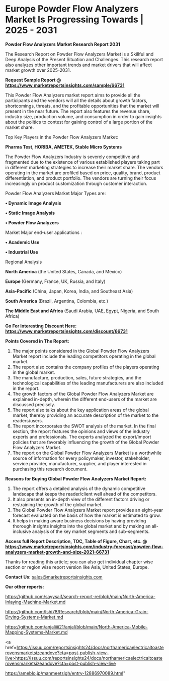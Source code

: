 # Europe Powder Flow Analyzers Market Is Progressing Towards | 2025 - 2031

<strong>Powder Flow Analyzers Market Research Report 2031</strong>

The Research Report on Powder Flow Analyzers Market is a Skillful and Deep Analysis of the Present Situation and Challenges. This research report also analyzes other important trends and market drivers that will affect market growth over 2025-2031.

<strong>Request Sample Report @ <a href=https://www.marketreportsinsights.com/sample/66731>https://www.marketreportsinsights.com/sample/66731</a></strong>

This Powder Flow Analyzers market report aims to provide all the participants and the vendors will all the details about growth factors, shortcomings, threats, and the profitable opportunities that the market will present in the near future. The report also features the revenue share, industry size, production volume, and consumption in order to gain insights about the politics to contest for gaining control of a large portion of the market share.

Top Key Players in the Powder Flow Analyzers Market:

<strong>Pharma Test, HORIBA, AMETEK, Stable Micro Systems</strong>

The Powder Flow Analyzers Industry is severely competitive and fragmented due to the existence of various established players taking part in different marketing strategies to increase their market share. The vendors operating in the market are profiled based on price, quality, brand, product differentiation, and product portfolio. The vendors are turning their focus increasingly on product customization through customer interaction.

Powder Flow Analyzers Market Major Types are:

<strong>• Dynamic Image Analysis

• Static Image Analysis

• Powder Flow Analyzers</strong>

Market Major end-user applications :

<strong>• Academic Use

• Industrial Use</strong>

Regional Analysis

</u><strong><b>North America</b></strong> (the United States, Canada, and Mexico)

<strong><b>Europe </b></strong>(Germany, France, UK, Russia, and Italy)

<strong><b>Asia-Pacific</b></strong> (China, Japan, Korea, India, and Southeast Asia)

<strong><b>South America</b></strong> (Brazil, Argentina, Colombia, etc.)

<strong><b>The Middle East and Africa</b></strong> (Saudi Arabia, UAE, Egypt, Nigeria, and South Africa)

<strong>Go For Interesting Discount Here: <a href=https://www.marketreportsinsights.com/discount/66731>https://www.marketreportsinsights.com/discount/66731</a></strong>

<strong>Points Covered in The Report:</strong>
<ol>
  <li>The major points considered in the Global Powder Flow Analyzers Market report include the leading competitors operating in the global market.</li>
  <li>The report also contains the company profiles of the players operating in the global market.</li>
  <li>The manufacture, production, sales, future strategies, and the technological capabilities of the leading manufacturers are also included in the report.</li>
  <li>The growth factors of the Global Powder Flow Analyzers Market are explained in-depth, wherein the different end-users of the market are discussed precisely.</li>
  <li>The report also talks about the key application areas of the global market, thereby providing an accurate description of the market to the readers/users.</li>
  <li>The report incorporates the SWOT analysis of the market. In the final section, the report features the opinions and views of the industry experts and professionals. The experts analyzed the export/import policies that are favorably influencing the growth of the Global Powder Flow Analyzers Market.</li>
  <li>The report on the Global Powder Flow Analyzers Market is a worthwhile source of information for every policymaker, investor, stakeholder, service provider, manufacturer, supplier, and player interested in purchasing this research document.</li>
</ol>
<strong>Reasons for Buying Global Powder Flow Analyzers Market Report:</strong>

<ol>
  <li>The report offers a detailed analysis of the dynamic competitive landscape that keeps the reader/client well ahead of the competitors.</li>
  <li>It also presents an in-depth view of the different factors driving or restraining the growth of the global market.</li>
  <li>The Global Powder Flow Analyzers Market report provides an eight-year forecast evaluated on the basis of how the market is estimated to grow.</li>
  <li>It helps in making aware business decisions by having providing thorough insights insights into the global market and by making an all-inclusive analysis of the key market segments and sub-segments.</li>
</ol>
<strong>Access full Report Description, TOC, Table of Figure, Chart, etc. @ <a href=https://www.marketreportsinsights.com/industry-forecast/powder-flow-analyzers-market-growth-and-size-2021-66731>https://www.marketreportsinsights.com/industry-forecast/powder-flow-analyzers-market-growth-and-size-2021-66731</a></strong>


Thanks for reading this article; you can also get individual chapter wise section or region wise report version like Asia, United States, Europe.

<strong>Contact Us:</strong>
sales@marketreportsinsights.com

<strong>Our other reports:</strong>

<a href=https://github.com/sayysaif/search-report-re/blob/main/North-America-Inlaying-Machine-Market.md>https://github.com/sayysaif/search-report-re/blob/main/North-America-Inlaying-Machine-Market.md</a>

<a href=https://github.com/Ishi78/Research/blob/main/North-America-Grain-Drying-Systems-Market.md>https://github.com/Ishi78/Research/blob/main/North-America-Grain-Drying-Systems-Market.md</a>

<a href=https://github.com/anjaliiii21/anjal/blob/main/North-America-Mobile-Mapping-Systems-Market.md>https://github.com/anjaliiii21/anjal/blob/main/North-America-Mobile-Mapping-Systems-Market.md</a>

<a href=https://issuu.com/reportsinsights24/docs/northamericaelectricaltoasterovensmarketsizeandove?cta=post-publish-view-live>https://issuu.com/reportsinsights24/docs/northamericaelectricaltoasterovensmarketsizeandove?cta=post-publish-view-live</a>

<a href=https://ameblo.jp/manmeetsigh/entry-12886970089.html>https://ameblo.jp/manmeetsigh/entry-12886970089.html</a>"
